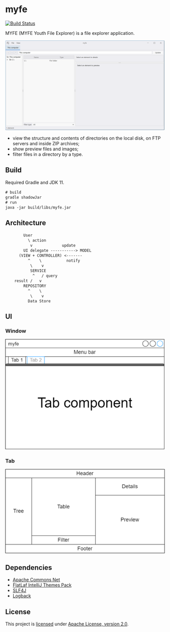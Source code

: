 # myfe

[![Build Status](https://app.travis-ci.com/alexengrig/myfe.svg?token=gkPekbuqV4MisskP2zyz&branch=master)](https://app.travis-ci.com/alexengrig/myfe)

MYFE (MYFE Youth File Explorer) is a file explorer application.

![Screenshot](docs/screenshot.png)

- view the structure and contents of directories on the local disk, on FTP servers and inside ZIP archives;
- show preview files and images;
- filter files in a directory by a type.

## Build

Required Gradle and JDK 11.

```shell
# build
gradle shadowJar
# run
java -jar build/libs/myfe.jar
```

## Architecture

```
        User
          \ action
           v             update
        UI delegate -----------> MODEL
      (VIEW + CONTROLLER) <-------
          ^    \           notify
           \    v
           SERVICE
            ^   / query
    result /   v
        REPOSITORY
          ^    \
           \    v
          Data Store
```

## UI

### Window

![Window](docs/window.png)

### Tab

![Tab](docs/tab.png)

## Dependencies

- [Apache Commons Net](https://github.com/apache/commons-net)
- [FlatLaf IntelliJ Themes Pack](https://github.com/JFormDesigner/FlatLaf/tree/main/flatlaf-intellij-themes)
- [SLF4J](https://github.com/qos-ch/slf4j)
- [Logback](https://github.com/qos-ch/logback)

## License

This project is [licensed](LICENSE) under [Apache License, version 2.0](https://www.apache.org/licenses/LICENSE-2.0).
